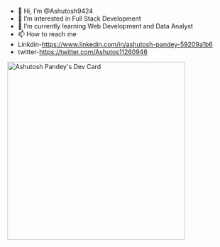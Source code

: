 - 👋 Hi, I’m @Ashutosh9424
- 👀 I’m interested in Full Stack Development
- 🌱 I’m currently learning Web Development and Data Analyst
- 📫 How to reach me 
- Linkdin-https://www.linkedin.com/in/ashutosh-pandey-59209a1b6 
- twitter-https://twitter.com/Ashutos11260946



<a href="https://app.daily.dev/ashutosh_2000"><img src="https://api.daily.dev/devcards/c15ea48becf14abc9551be00b17eb7e6.png?r=6o0" width="400" alt="Ashutosh Pandey's Dev Card"/></a>
<!---
Ashutosh9424/Ashutosh9424 is a ✨ special ✨ repository because its `README.md` (this file) appears on your GitHub profile.
You can click the Preview link to take a look at your changes.
--->
